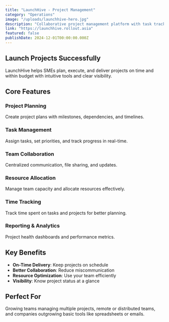 ```yaml
---
title: "LaunchHive - Project Management"
category: "Operations"
image: "/uploads/launchhive-hero.jpg"
description: "Collaborative project management platform with task tracking, team coordination, and resource planning designed for growing businesses."
link: "https://launchhive.rollout.asia"
featured: false
publishDate: 2024-12-01T00:00:00.000Z
---
```


## Launch Projects Successfully

LaunchHive helps SMEs plan, execute, and deliver projects on time and within budget with intuitive tools and clear visibility.

## Core Features

### Project Planning
Create project plans with milestones, dependencies, and timelines.

### Task Management
Assign tasks, set priorities, and track progress in real-time.

### Team Collaboration
Centralized communication, file sharing, and updates.

### Resource Allocation
Manage team capacity and allocate resources effectively.

### Time Tracking
Track time spent on tasks and projects for better planning.

### Reporting & Analytics
Project health dashboards and performance metrics.

## Key Benefits

- **On-Time Delivery**: Keep projects on schedule
- **Better Collaboration**: Reduce miscommunication
- **Resource Optimization**: Use your team efficiently
- **Visibility**: Know project status at a glance

## Perfect For

Growing teams managing multiple projects, remote or distributed teams, and companies outgrowing basic tools like spreadsheets or emails.